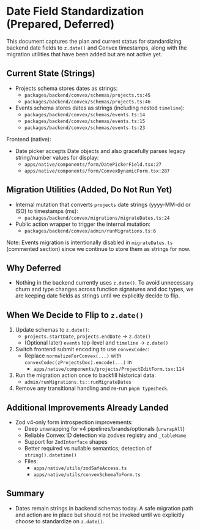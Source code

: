 # Date Field Standardization (Prepared, Deferred)

This document captures the plan and current status for standardizing backend date fields to `z.date()` and Convex timestamps, along with the migration utilities that have been added but are not active yet.

## Current State (Strings)

- Projects schema stores dates as strings:
  - `packages/backend/convex/schemas/projects.ts:45`
  - `packages/backend/convex/schemas/projects.ts:46`
- Events schema stores dates as strings (including nested `timeline`):
  - `packages/backend/convex/schemas/events.ts:14`
  - `packages/backend/convex/schemas/events.ts:15`
  - `packages/backend/convex/schemas/events.ts:23`

Frontend (native):
- Date picker accepts Date objects and also gracefully parses legacy string/number values for display:
  - `apps/native/components/form/DatePickerField.tsx:27`
  - `apps/native/components/form/ConvexDynamicForm.tsx:287`

## Migration Utilities (Added, Do Not Run Yet)

- Internal mutation that converts `projects` date strings (yyyy-MM-dd or ISO) to timestamps (ms):
  - `packages/backend/convex/migrations/migrateDates.ts:24`
- Public action wrapper to trigger the internal mutation:
  - `packages/backend/convex/admin/runMigrations.ts:6`

Note: Events migration is intentionally disabled in `migrateDates.ts` (commented section) since we continue to store them as strings for now.

## Why Deferred

- Nothing in the backend currently uses `z.date()`. To avoid unnecessary churn and type changes across function signatures and doc types, we are keeping date fields as strings until we explicitly decide to flip.

## When We Decide to Flip to `z.date()`

1. Update schemas to `z.date()`:
   - `projects.startDate`, `projects.endDate` → `z.date()`
   - (Optional later) `events` top-level and `timeline` → `z.date()`
2. Switch frontend submit encoding to use `convexCodec`:
   - Replace `normalizeForConvex(...)` with `convexCodec(zProjectsDoc).encode(...)` in
     - `apps/native/components/projects/ProjectEditForm.tsx:114`
3. Run the migration action once to backfill historical data:
   - `admin/runMigrations.ts::runMigrateDates`
4. Remove any transitional handling and re-run `pnpm typecheck`.

## Additional Improvements Already Landed

- Zod v4‑only form introspection improvements:
  - Deep unwrapping for v4 pipelines/brands/optionals (`unwrapAll`)
  - Reliable Convex ID detection via zodvex registry and `_tableName`
  - Support for `ZodInterface` shapes
  - Better required vs nullable semantics; detection of `string().datetime()`
  - Files:
    - `apps/native/utils/zodSafeAccess.ts`
    - `apps/native/utils/convexSchemaToForm.ts`

## Summary

- Dates remain strings in backend schemas today. A safe migration path and action are in place but should not be invoked until we explicitly choose to standardize on `z.date()`.

